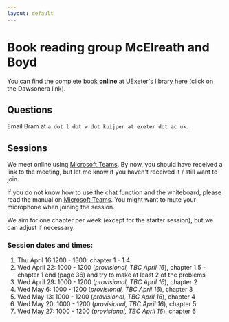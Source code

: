 ```yaml
---
layout: default
---
```


# Book reading group McElreath and Boyd 
You can find the complete book **online** at UExeter's library [here](http://encore.exeter.ac.uk/iii/encore/record/C__Rb3552240?lang=eng) (click on the Dawsonera link).

## Questions
Email Bram at `a dot l dot w dot kuijper at exeter dot ac uk`.

## Sessions
We meet online using [Microsoft Teams](https://products.office.com/en-gb/microsoft-teams/download-app). By now, you should have received a link to the meeting, but let me know if you haven't received it / still want to join.

If you do not know how to use the chat function and the whiteboard, please read the manual on [Microsoft Teams](https://www.exeter.ac.uk/it/teams/). You might want to mute your microphone when joining the session. 

We aim for one chapter per week (except for the starter session), but we can adjust if necessary. 


### Session dates and times:
1. Thu April 16 1200 - 1300: chapter 1 - 1.4. 
2. Wed April 22: 1000 - 1200 (*provisional, TBC April 16*), chapter 1.5 - chapter 1 end (page 36) and try to make at least 2 of the problems 
3. Wed April 29: 1000 - 1200 (*provisional, TBC April 16*), chapter 2 
4. Wed May 6: 1000 - 1200 (*provisional, TBC April 16*), chapter 3 
5. Wed May 13: 1000 - 1200 (*provisional, TBC April 16*), chapter 4
6. Wed May 20: 1000 - 1200 (*provisional, TBC April 16*), chapter 5
7. Wed May 27: 1000 - 1200 (*provisional, TBC April 16*), chapter 6

